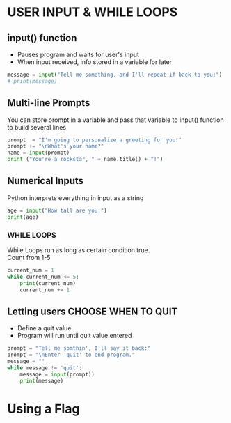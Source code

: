 # USER INPUT & WHILE LOOPS

## input() function
- Pauses program and waits for user's input
- When input received, info stored in a variable for later
```python
message = input("Tell me something, and I'll repeat if back to you:")
# print(message)
```

## Multi-line Prompts
You can store prompt in a variable and pass that variable to input() function to build several lines
```python
prompt  = "I'm going to personalize a greeting for you!"
prompt += "\nWhat's your name?"
name = input(prompt)
print ("You're a rockstar, " + name.title() + "!")
```

## Numerical Inputs
Python interprets everything in input as a string
```python
age = input("How tall are you:")
print(age)
```
### WHILE LOOPS
While Loops run as long as certain condition true. <br>
Count from 1-5
```python
current_num = 1
while current_num <= 5:
    print(current_num)
    current_num += 1
```

## Letting users CHOOSE WHEN TO QUIT
- Define a quit value
- Program will run until quit value entered
```python
prompt = "Tell me somthin', I'll say it back:"
prompt = "\nEnter 'quit' to end program."
message = ""
while message != 'quit':
    message = input(prompt))
    print(message)
```

# Using a Flag
